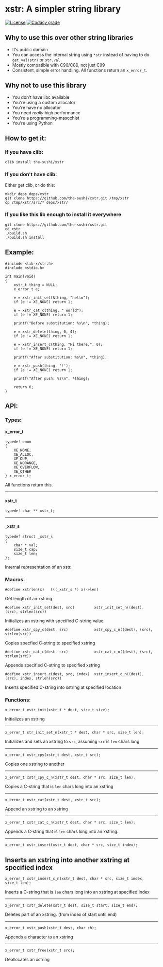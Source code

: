 # xstr: A simpler string library

[![License](https://img.shields.io/badge/License-Public%20Domain-brightgreen.svg?style=flat)](https://github.com/lib-x/xstr/blob/master/LICENSE)
[![Codacy grade](https://img.shields.io/codacy/grade/7dd9c8b220d9406d8dddaf4b29f153d4.svg?style=flat)](https://app.codacy.com/project/joshpritsker/xstr/dashboard?branchId=10006585)


## Why to use this over other string libraries

-  It's public domain
-  You can access the internal string using `*str` instead of having to do `get_val(str)` or `str.val`
-  Mostly compatible with C90/C89, not just C99
-  Consistent, simple error handling.  All functions return an `x_error_t`.

## Why not to use this library

-  You don't have libc available
-  You're using a custom allocator
-  You're have no allocator
-  You need *really* high performance
-  You're a programming-masochist
-  You're using Python

## How to get it:

### If you have clib:

`clib install the-sushi/xstr`

### If you don't have clib:
Either get clib, or do this:

```
mkdir deps deps/xstr
git clone https://github.com/the-sushi/xstr.git /tmp/xstr
cp /tmp/xstr/src/* deps/xstr/
```

### If you like this lib enough to install it everywhere

```
git clone https://github.com/the-sushi/xstr.git
cd xstr
./build.sh
./build.sh install
```

## Example:

```
#include <lib-x/str.h>
#include <stdio.h>

int main(void)
{
	xstr_t thing = NULL;
	x_error_t e;

	e = xstr_init_set(&thing, "hello");
	if (e != XE_NONE) return 1;

	e = xstr_cat_c(thing, " world");
	if (e != XE_NONE) return 1;

	printf("Before substitution: %s\n", *thing);

	e = xstr_delete(thing, 0, 4);
	if (e != XE_NONE) return 1;

	e = xstr_insert_c(thing, "Hi there,", 0);
	if (e != XE_NONE) return 1;

	printf("After substitution: %s\n", *thing);

	e = xstr_push(thing, '!');
	if (e != XE_NONE) return 1;

	printf("After push: %s\n", *thing);

	return 0;
}
```

## API:

### Types:

#### x_error_t
```
typedef enum
{
	XE_NONE,
	XE_ALLOC,
	XE_DUP,
	XE_NORANGE,
	XE_OVERFLOW,
	XE_OTHER
} x_error_t;
```
All functions return this.

----


#### xstr_t
```
typedef char ** xstr_t;
```

----

#### _xstr_s
```
typedef struct _xstr_s
{
	char * val;
	size_t cap;
	size_t len;
};
```

Internal representation of an xstr.


### Macros:

```
#define xstrlen(x)   (((_xstr_s *) x)->len)
```
Get length of an xstring

```
#define xstr_init_set(dest, src)         xstr_init_set_n((dest), (src), strlen(src))
```
Initializes an xstring with specified C-string value

```
#define xstr_cpy_c(dest, src)            xstr_cpy_c_n((dest), (src), strlen(src))
```
Copies specfied C-string to specified xstring

```
#define xstr_cat_c(dest, src)            xstr_cat_c_n((dest), (src), strlen(src))
```
Appends specified C-string to specified xstring

```
#define xstr_insert_c(dest, src, index)  xstr_insert_c_n((dest), (src), index, strlen(src))
```
Inserts specified C-string into xstring at specified location

### Functions:

```
x_error_t xstr_init(xstr_t * dest, size_t size);
```
Initializes an xstring

----

```
x_error_t str_init_set_n(xstr_t * dest, char * src, size_t len);
```
Initializes and sets an xstring to `src`, assuming `src` is `len` chars long

----

```
x_error_t xstr_cpy(xstr_t dest, xstr_t src);
```
Copies one xstring to another

----

```
x_error_t xstr_cpy_c_n(xstr_t dest, char * src, size_t len);
```
Copies a C-string that is `len` chars long into an xstring

----

```
x_error_t xstr_cat(xstr_t dest, xstr_t src);
```
Append an xstring to an xstring

----

```
x_error_t xstr_cat_c_n(xstr_t dest, char * src, size_t len);
```
Appends a C-string that is `len` chars long into an xstring.

----

```
x_error_t xstr_insert(xstr_t dest, char * src, size_t index);
```
Inserts an xstring into another xstring at specified index
---

```
x_error_t xstr_insert_c_n(xstr_t dest, char * src, size_t index, size_t len);
```
Inserts a C-string that is `len` chars long into an xstring at specified index

----

```
x_error_t xstr_delete(xstr_t dest, size_t start, size_t end);
```
Deletes part of an xstring. (from index of start until end)

----

```
x_error_t xstr_push(xstr_t dest, char ch);
```
Appends a character to an xstring

----

```
x_error_t xstr_free(xstr_t src);
```
Deallocates an xstring
